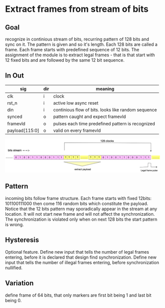 
# Extract frames from stream of bits
## Goal
recognize in continious stream of bits, recurring pattern of 128 bits and sync on it.
The pattern is given and so it's length.
Each 128 bits are called a frame. Each frame starts with predefined sequence of 12 bits.
The assignment of the module is to extract legal frames - that is that start with 12 fixed bits and are followed by the same 12 bit sequence.

## In Out
| sig | dir | meaning |
|--|--|--|
| clk | i | clock |
| rst_n | i | active low async reset |
| din | i | continious flow of bits. looks like random sequence |
| synced | o | pattern caught and expect framevld  |
| framevld | o | pulses each time predefined pattern is recognized |
| payload[115:0] | o | valid on every framevld |

![bitstreamsynchronization](bitstreamsynchronization.png)



## Pattern

incoming bits follow frame structure. Each frame starts with fixed 12bits:  101100111000
then come 116 random bits which constitute the payload.
Notice that the 12 bits pattern may sporadically appear in the stream at any location. It will not start new frame and will not affect
the synchronization.
The synchronization is violated only when on next 128 bits the start pattern is wrong.

## Hysteresis
 Optional feature. 
 Define new input that tells the number of legal frames entering, before it is declared that design find synchronization.
 Define new input that tells the number of illegal frames entering, before synchronization nullified.

## Variation
define frame of 64 bits, that only markers are first bit being 1 and last bit being 0.



